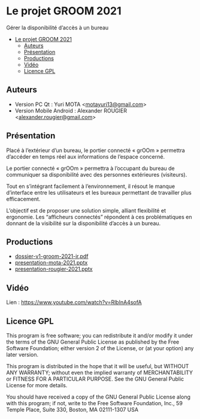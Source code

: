 # Le projet GROOM 2021

Gérer la disponibilité d’accès à un bureau

- [Le projet GROOM 2021](#le-projet-groom-2021)
  - [Auteurs](#auteurs)
  - [Présentation](#présentation)
  - [Productions](#productions)
  - [Vidéo](#vidéo)
  - [Licence GPL](#licence-gpl)

## Auteurs

- Version PC Qt : Yuri MOTA <<motayuri13@gmail.com>>
- Version Mobile Android : Alexander ROUGIER <<alexander.rougier@gmail.com>>

## Présentation

Placé à l’extérieur d’un bureau, le portier connecté « grOOm » permettra d’accéder en temps réel aux informations de l’espace concerné.

Le portier connecté « grOOm » permettra à l’occupant du bureau de communiquer sa disponibilité avec des personnes extérieures (visiteurs).

Tout en s’intégrant facilement à l’environnement, il résout le manque d’interface entre les utilisateurs et les bureaux permettant de travailler plus efficacement.

L’objectif est de proposer une solution simple, alliant flexibilité et ergonomie. Les “afficheurs connectés” répondent à ces problématiques en donnant de la visibilité sur la disponibilité d’accès à un bureau.
## Productions

- [dossier-v1-groom-2021-ir.pdf](dossier-v1-groom-2021-ir.pdf)
- [presentation-mota-2021.pptx](presentation-mota-2021.pptx)
- [presentation-rougier-2021.pptx](presentation-rougier-2021.pptx)

## Vidéo

Lien : https://www.youtube.com/watch?v=RlbInA4sofA

## Licence GPL

This program is free software; you can redistribute it and/or modify
it under the terms of the GNU General Public License as published by
the Free Software Foundation; either version 2 of the License, or
(at your option) any later version.

This program is distributed in the hope that it will be useful,
but WITHOUT ANY WARRANTY; without even the implied warranty of
MERCHANTABILITY or FITNESS FOR A PARTICULAR PURPOSE. See the
GNU General Public License for more details.

You should have received a copy of the GNU General Public License
along with this program; if not, write to the Free Software
Foundation, Inc., 59 Temple Place, Suite 330, Boston, MA 02111-1307 USA
